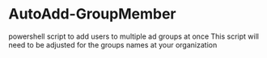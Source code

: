 # AutoAdd-GroupMember
powershell script to add users to multiple ad groups at once
This script will need to be adjusted for the groups names at your organization
